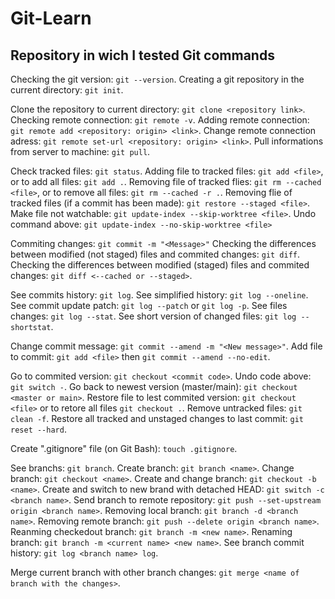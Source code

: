 # Git-Learn
## Repository in wich I tested Git commands

Checking the git version: ```git --version```.
Creating a git repository in the current directory: ```git init```.

Clone the repository to current directory: ```git clone <repository link>```.
Checking remote connection: ```git remote -v```.
Adding remote connection: ```git remote add <repository: origin> <link>```.
Change remote connection adress: ```git remote set-url <repository: origin> <link>```.
Pull informations from server to machine: ```git pull```.

Check tracked files: ```git status```.
Adding file to tracked files: ```git add <file>```, or to add all files: ```git add .```.
Removing file of tracked flies: ```git rm --cached <file>```, or to remove all files: ```git rm --cached -r .```.
Removing flie of tracked files (if a commit has been made): ```git restore --staged <file>```.
Make file not watchable: ```git update-index --skip-worktree <file>```.
Undo command above: ```git update-index --no-skip-worktree <file>```

Commiting changes: ```git commit -m "<Message>"```
Checking the differences between modified (not staged) files and commited changes: ```git diff```. 
Checking the differences between modified (staged) files and commited changes: ```git diff <--cached or --staged>```.

See commits history: ```git log```.
See simplified history: ```git log --oneline```.
See commit update patch: ```git log --patch``` or ```git log -p```.
See files changes: ```git log --stat```.
See short version of changed files: ```git log --shortstat```.

Change commit message: ```git commit --amend -m "<New message>"```.
Add file to commit: ```git add <file>``` then ```git commit --amend --no-edit```.

Go to commited version: ```git checkout <commit code>```.
Undo code above: ```git switch -```.
Go back to newest version (master/main): ```git checkout <master or main>```.
Restore file to lest commited version: ```git checkout <file>``` or to retore all files ```git checkout .```.
Remove untracked files: ```git clean -f```.
Restore all tracked and unstaged changes to last commit: ```git reset --hard```.

Create ".gitignore" file (on Git Bash): ```touch .gitignore```.

See branchs: ```git branch```.
Create branch: ```git branch <name>```.
Change branch: ```git checkout <name>```.
Create and change branch: ```git checkout -b <name>```.
Create and switch to new brand with detached HEAD: ```git switch -c <branch name>```.
Send branch to remote repository: ```git push --set-upstream origin <branch name>```.
Removing local branch: ```git branch -d <branch name>```.
Removing remote branch: ```git push --delete origin <branch name>```.
Reanming checkedout branch: ```git branch -m <new name>```.
Renaming branch: ```git branch -m <current name> <new name>```.
See branch commit history: ```git log <branch name> log```.

Merge current branch with other branch changes: ```git merge <name of branch with the changes>```.
